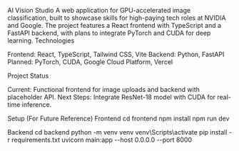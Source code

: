 AI Vision Studio
A web application for GPU-accelerated image classification, built to showcase skills for high-paying tech roles at NVIDIA and Google. The project features a React frontend with TypeScript and a FastAPI backend, with plans to integrate PyTorch and CUDA for deep learning.
Technologies

Frontend: React, TypeScript, Tailwind CSS, Vite
Backend: Python, FastAPI
Planned: PyTorch, CUDA, Google Cloud Platform, Vercel

Project Status

Current: Functional frontend for image uploads and backend with placeholder API.
Next Steps: Integrate ResNet-18 model with CUDA for real-time inference.

Setup (For Future Reference)
Frontend
cd frontend
npm install
npm run dev

Backend
cd backend
python -m venv venv
venv\Scripts\activate
pip install -r requirements.txt
uvicorn main:app --host 0.0.0.0 --port 8000

